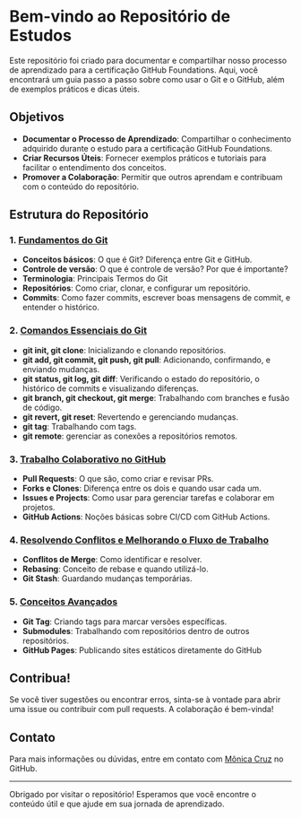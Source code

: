 # Bem-vindo ao Repositório de Estudos

Este repositório foi criado para documentar e compartilhar nosso processo de aprendizado para a certificação GitHub Foundations. Aqui, você encontrará um guia passo a passo sobre como usar o Git e o GitHub, além de exemplos práticos e dicas úteis.

## Objetivos

- **Documentar o Processo de Aprendizado**: Compartilhar o conhecimento adquirido durante o estudo para a certificação GitHub Foundations.
- **Criar Recursos Úteis**: Fornecer exemplos práticos e tutoriais para facilitar o entendimento dos conceitos.
- **Promover a Colaboração**: Permitir que outros aprendam e contribuam com o conteúdo do repositório.

## Estrutura do Repositório

### 1. **[Fundamentos do Git](01_fundamentos_git.md)**
   - **Conceitos básicos**: O que é Git? Diferença entre Git e GitHub.
   - **Controle de versão**: O que é controle de versão? Por que é importante?
   - **Terminologia**: Principais Termos do Git
   - **Repositórios**: Como criar, clonar, e configurar um repositório.
   - **Commits**: Como fazer commits, escrever boas mensagens de commit, e entender o histórico.

### 2. **[Comandos Essenciais do Git](02_comandos_basicos.md)**
   - **git init, git clone**: Inicializando e clonando repositórios.
   - **git add, git commit, git push, git pull**: Adicionando, confirmando, e enviando mudanças.
   - **git status, git log, git diff**: Verificando o estado do repositório, o histórico de commits e visualizando diferenças.
   - **git branch, git checkout, git merge**: Trabalhando com branches e fusão de código.
   - **git revert, git reset**: Revertendo e gerenciando mudanças.
   - **git tag**: Trabalhando com tags.
   - **git remote**: gerenciar as conexões a repositórios remotos.

### 3. **[Trabalho Colaborativo no GitHub](03_trabalhocolaborativo.md)**
   - **Pull Requests**: O que são, como criar e revisar PRs.
   - **Forks e Clones**: Diferença entre os dois e quando usar cada um.
   - **Issues e Projects**: Como usar para gerenciar tarefas e colaborar em projetos.
   - **GitHub Actions**: Noções básicas sobre CI/CD com GitHub Actions.

### 4. **[Resolvendo Conflitos e Melhorando o Fluxo de Trabalho](04_resolvendoconflitos_fluxodetrabalho.md)**
   - **Conflitos de Merge**: Como identificar e resolver.
   - **Rebasing**: Conceito de rebase e quando utilizá-lo.
   - **Git Stash**: Guardando mudanças temporárias.

### 5. **[Conceitos Avançados](05_conceitosavancados.md)**
   - **Git Tag**: Criando tags para marcar versões específicas.
   - **Submodules**: Trabalhando com repositórios dentro de outros repositórios.
   - **GitHub Pages**: Publicando sites estáticos diretamente do GitHub


## Contribua!

Se você tiver sugestões ou encontrar erros, sinta-se à vontade para abrir uma issue ou contribuir com pull requests. A colaboração é bem-vinda!

## Contato

Para mais informações ou dúvidas, entre em contato com [Mônica Cruz](https://github.com/monicacruzs) no GitHub.

---

Obrigado por visitar o repositório! Esperamos que você encontre o conteúdo útil e que ajude em sua jornada de aprendizado.
